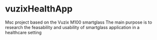 # vuzixHealthApp
Msc project based on the Vuzix M100 smartglass
The main purpose is to research the feasability and usability of smartglass application
in a healthcare setting
